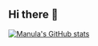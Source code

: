 ## Hi there 👋

[![Manula's GitHub stats](https://github-readme-stats.vercel.app/api?username=manula-sameera)](https://github.com/anuraghazra/github-readme-stats)

<!--
**manula-sameera/manula-sameera** is a ✨ _special_ ✨ repository because its `README.md` (this file) appears on your GitHub profile.

Here are some ideas to get you started:

- 🔭 I’m currently working on ...
- 🌱 I’m currently learning ...
- 👯 I’m looking to collaborate on ...
- 🤔 I’m looking for help with ...
- 💬 Ask me about ...
- 📫 How to reach me: ...
- 😄 Pronouns: ...
- ⚡ Fun fact: ...
-->
